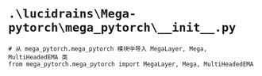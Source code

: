 # `.\lucidrains\Mega-pytorch\mega_pytorch\__init__.py`

```
# 从 mega_pytorch.mega_pytorch 模块中导入 MegaLayer, Mega, MultiHeadedEMA 类
from mega_pytorch.mega_pytorch import MegaLayer, Mega, MultiHeadedEMA
```